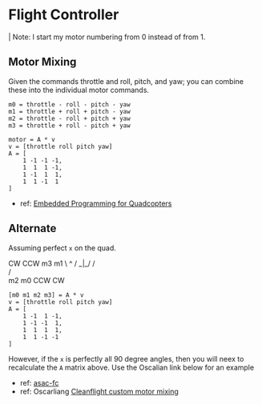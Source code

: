# Flight Controller

| Note: I start my motor numbering from 0 instead of from 1.

## Motor Mixing

Given the commands throttle and roll, pitch, and yaw; you can combine these into
the individual motor commands.

```
m0 = throttle - roll - pitch - yaw
m1 = throttle + roll + pitch - yaw
m2 = throttle - roll + pitch + yaw
m3 = throttle + roll - pitch + yaw
```

```
motor = A * v
v = [throttle roll pitch yaw]
A = [
    1 -1 -1 -1,
    1  1  1 -1,
    1 -1  1  1,
    1  1 -1  1
]
```

- ref: [Embedded Programming for Quadcopters](https://www.youtube.com/watch?v=CHSYgLfhwUo)


## Alternate

Assuming perfect `x` on the quad.

CW     CCW
m3     m1
 \  ^  /
  \_|_/
  /   \
 /     \
m2     m0
CCW    CW

```
[m0 m1 m2 m3] = A * v
v = [throttle roll pitch yaw]
A = [
    1 -1  1 -1,
    1 -1 -1  1,
    1  1  1  1,
    1  1 -1 -1
]
```

However, if the `x` is perfectly all 90 degree angles, then you will neex to
recalculate the `A` matrix above. Use the Oscalian link below for an example

- ref: [asac-fc](https://github.com/victorhook/asac-fc/blob/main/docs/index.md)
- ref: Oscarliang [Cleanflight custom motor mixing](https://oscarliang.com/custom-motor-output-mix-quadcopter/)